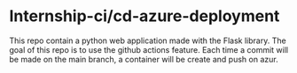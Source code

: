 # Internship-ci/cd-azure-deployment

This repo contain a python web application made with the Flask library.
The goal of this repo is to use the github actions feature.
Each time a commit will be made on the main branch, a container will be create and push on azur.
